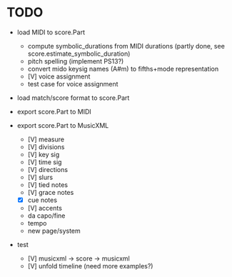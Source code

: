 TODO
====

  - load MIDI to score.Part
    - compute symbolic_durations from MIDI durations (partly done, see score.estimate_symbolic_duration)
    - pitch spelling (implement PS13?)
    - convert mido keysig names (A#m) to fifths+mode representation
    - [V] voice assignment
    - test case for voice assignment
    
  - load match/score format to score.Part

  - export score.Part to MIDI

  - export score.Part to MusicXML
    - [V] measure
    - [V] divisions
    - [V] key sig
    - [V] time sig
    - [V] directions
	- [V] slurs
	- [V] tied notes
	- [V] grace notes
    - [X] cue notes 
	- [V] accents
    - da capo/fine
    - tempo
    - new page/system
    
 - test
     - [V] musicxml -> score -> musicxml
     - [V] unfold timeline (need more examples?)
     
